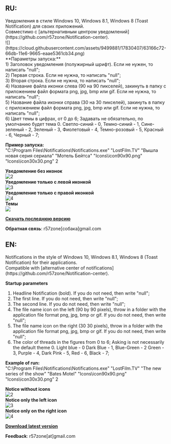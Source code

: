 <h2>RU:</h2>
Уведомления в стиле Windows 10, Windows 8.1, Windows 8 (Toast Notification) для своих приложений.<br>
Совместимо с [альтернативным центром уведомлений](https://github.com/r57zone/Notification-center).<br>
![](https://cloud.githubusercontent.com/assets/9499881/17830407/63166c72-66db-11e6-9665-eaae5361cb34.png)<br>
**Параметры запуска:**<br>
1) Заголовок уведомления (полужирный шрифт). Если не нужен, то написать "null";<br>
2) Первая строка. Если не нужна, то написать "null";<br>
3) Вторая строка. Если не нужна, то написать "null";<br>
4) Название файла иконки слева (90 на 90 пикселей), закинуть в папку с приложением файл формата png, jpg, bmp или gif. Если не нужна, то написать "null";<br>
5) Название файла иконки справа (30 на 30 пикселей), закинуть в папку с приложением файл формата png, jpg, bmp или gif. Если не нужна, то написать "null";<br>
6) Цвет темы в цифрах, от 0 до 6; Задавать не обязательно, по умолчанию будет тема 0. Светло-синий - 0, Темно-синий - 1, Сине-зеленый - 2, Зеленый - 3, Фиолетовый - 4, Темно-розовый - 5, Красный - 6, Черный - 7; 

**Пример запуска:**<br>
"C:\Program Files\Notifications\Notifications.exe" "LostFilm.TV" "Вышла новая серия сериала" "Мотель Бейтса" "Icons\icon90x90.png" "Icons\icon30x30.png" 2

**Уведомление без иконок**<br>
![2](https://cloud.githubusercontent.com/assets/9499881/8045036/ab2760c8-0e41-11e5-8cee-f70560396b72.png)<br>
**Уведомление только с левой иконкой**<br>
![3](https://cloud.githubusercontent.com/assets/9499881/8045046/c59390da-0e41-11e5-9b6b-348e84d29430.png)<br>
**Уведомление только с правой иконкой**<br>
![4](https://cloud.githubusercontent.com/assets/9499881/8044982/61133a7a-0e41-11e5-94be-b1d80a1f2c52.png)<br>
**Темы**<br>
![](https://cloud.githubusercontent.com/assets/9499881/17571313/c4d142b6-5f60-11e6-953e-e4ae9891bc43.png)<br>

**[Скачать последнюю версию](https://github.com/r57zone/notifications/releases)**

**Обратная связь**: r57zone[собака]gmail.com 

<h2>EN:</h2>
Notifications in the style of Windows 10, Windows 8.1, Windows 8 (Toast Notification) for their applications.<br>
Compatible with [alternative center of notifications](https://github.com/r57zone/Notification-center).<br>

**Startup parameters**<br>
1) Headline Notification (bold). If you do not need, then write "null";<br>
2) The first line. If you do not need, then write "null";<br>
3) The second line. If you do not need, then write "null";<br>
4) The file name icon on the left (90 by 90 pixels), throw in a folder with the application file format png, jpg, bmp or gif. If you do not need, then write "null";<br>
5) The file name icon on the right (30 30 pixels), throw in a folder with the application file format png, jpg, bmp or gif. If you do not need, then write "null";<br>
6) The color of threads in the figures from 0 to 6; Asking is not necessarily the default theme 0. Light blue - 0 Dark Blue - 1, Blue-Green - 2 Green - 3, Purple - 4, Dark Pink - 5, Red - 6, Black - 7; 

**Example of run:**<br>
"C:\Program Files\Notifications\Notifications.exe" "LostFilm.TV" "The new series of the show" "Bates Motel" "Icons\icon90x90.png" "Icons\icon30x30.png" 2

**Notice without icons**<br>
![2](https://cloud.githubusercontent.com/assets/9499881/8045036/ab2760c8-0e41-11e5-8cee-f70560396b72.png)<br>
**Notice only the left icon**<br>
![3](https://cloud.githubusercontent.com/assets/9499881/8045046/c59390da-0e41-11e5-9b6b-348e84d29430.png)<br>
**Notice only on the right icon**<br>
![4](https://cloud.githubusercontent.com/assets/9499881/8044982/61133a7a-0e41-11e5-94be-b1d80a1f2c52.png)<br>

**[Download latest version](https://github.com/r57zone/notifications/releases)**

**Feedback**: r57zone[at]gmail.com 

